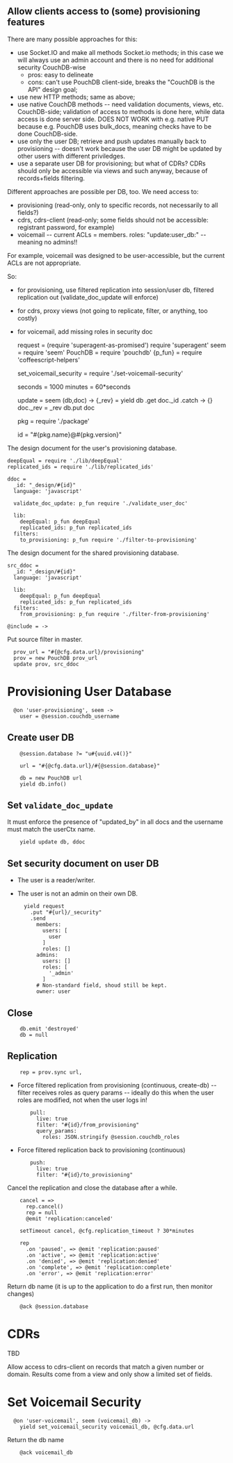 Allow clients access to (some) provisioning features
----------------------------------------------------

There are many possible approaches for this:
- use Socket.IO and make all methods Socket.io methods; in this case we will always use an admin account and there is no need for additional security CouchDB-wise
  - pros: easy to delineate
  - cons: can't use PouchDB client-side, breaks the "CouchDB is the API" design goal;
- use new HTTP methods; same as above;
- use native CouchDB methods -- need validation documents, views, etc. CouchDB-side; validation of access to methods is done here, while data access is done server side. DOES NOT WORK with e.g. native PUT because e.g. PouchDB uses bulk_docs, meaning checks have to be done CouchDB-side.
- use only the user DB; retrieve and push updates manually back to provisioning -- doesn't work because the user DB might be updated by other users with different priviledges.
- use a separate user DB for provisioning; but what of CDRs? CDRs should only be accessible via views and such anyway, because of records+fields filtering.

Different approaches are possible per DB, too. We need access to:
- provisioning (read-only, only to specific records, not necessarily to all fields?)
- cdrs, cdrs-client (read-only; some fields should not be accessible: registrant password, for example)
- voicemail -- current ACLs = members. roles: "update:user_db:" -- meaning no admins!!

For example, voicemail was designed to be user-accessible, but the current ACLs are not appropriate.

So:
- for provisioning, use filtered replication into session/user db, filtered replication out (validate_doc_update will enforce)
- for cdrs, proxy views (not going to replicate, filter, or anything, too costly)
- for voicemail, add missing roles in security doc

    request = (require 'superagent-as-promised') require 'superagent'
    seem = require 'seem'
    PouchDB = require 'pouchdb'
    {p_fun} = require 'coffeescript-helpers'

    set_voicemail_security = require './set-voicemail-security'

    seconds = 1000
    minutes = 60*seconds

    update = seem (db,doc) ->
      {_rev} = yield db
        .get doc._id
        .catch -> {}
      doc._rev = _rev
      db.put doc

    pkg = require './package'

    id = "#{pkg.name}@#{pkg.version}"

The design document for the user's provisioning database.

    deepEqual = require './lib/deepEqual'
    replicated_ids = require './lib/replicated_ids'

    ddoc =
      _id: "_design/#{id}"
      language: 'javascript'

      validate_doc_update: p_fun require './validate_user_doc'

      lib:
        deepEqual: p_fun deepEqual
        replicated_ids: p_fun replicated_ids
      filters:
        to_provisioning: p_fun require './filter-to-provisioning'

The design document for the shared provisioning database.

    src_ddoc =
      _id: "_design/#{id}"
      language: 'javascript'

      lib:
        deepEqual: p_fun deepEqual
        replicated_ids: p_fun replicated_ids
      filters:
        from_provisioning: p_fun require './filter-from-provisioning'

    @include = ->

Put source filter in master.

      prov_url = "#{@cfg.data.url}/provisioning"
      prov = new PouchDB prov_url
      update prov, src_ddoc

Provisioning User Database
==========================

      @on 'user-provisioning', seem ->
        user = @session.couchdb_username

Create user DB
--------------

        @session.database ?= "u#{uuid.v4()}"

        url = "#{@cfg.data.url}/#{@session.database}"

        db = new PouchDB url
        yield db.info()

Set `validate_doc_update`
-------------------------

It must enforce the presence of "updated_by" in all docs and the username must match the userCtx name.

        yield update db, ddoc

Set security document on user DB
--------------------------------

- The user is a reader/writer.
- The user is not an admin on their own DB.

        yield request
          .put "#{url}/_security"
          .send
            members:
              users: [
                user
              ]
              roles: []
            admins:
              users: []
              roles: [
                '_admin'
              ]
            # Non-standard field, shoud still be kept.
            owner: user

Close
-----

        db.emit 'destroyed'
        db = null

Replication
-----------

        rep = prov.sync url,

- Force filtered replication from provisioning (continuous, create-db) -- filter receives roles as query params -- ideally do this when the user roles are modified, not when the user logs in!

          pull:
            live: true
            filter: "#{id}/from_provisioning"
            query_params:
              roles: JSON.stringify @session.couchdb_roles

- Force filtered replication back to provisioning (continuous)

          push:
            live: true
            filter: "#{id}/to_provisioning"

Cancel the replication and close the database after a while.

        cancel = =>
          rep.cancel()
          rep = null
          @emit 'replication:canceled'

        setTimeout cancel, @cfg.replication_timeout ? 30*minutes

        rep
          .on 'paused', => @emit 'replication:paused'
          .on 'active', => @emit 'replication:active'
          .on 'denied', => @emit 'replication:denied'
          .on 'complete', => @emit 'replication:complete'
          .on 'error', => @emit 'replication:error'

Return db name (it is up to the application to do a first run, then monitor changes)

        @ack @session.database

CDRs
====

TBD

Allow access to cdrs-client on records that match a given number or domain.
Results come from a view and only show a limited set of fields.

Set Voicemail Security
======================

      @on 'user-voicemail', seem (voicemail_db) ->
        yield set_voicemail_security voicemail_db, @cfg.data.url

Return the db name

        @ack voicemail_db
